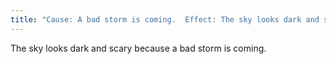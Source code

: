 ```yaml
---
title: "Cause: A bad storm is coming.  Effect: The sky looks dark and scary."
---
```

The sky looks dark and scary because a bad storm is coming.

